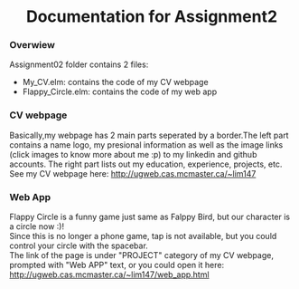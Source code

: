 <h1>
  <center>Documentation for Assignment2<center>
</h1>
<p>
<h3>Overwiew</h3>
  
  Assignment02 folder contains 2 files:
  <ul>
    <li>My_CV.elm: contains the code of my CV webpage
    <li>Flappy_Circle.elm: contains the code of my web app
  </ul>
</P>

<p>
   <h3>CV webpage</h3>
   Basically,my webpage has 2 main parts seperated by a border.The left part contains a name logo, my presional information as well as the image links (click images to know more about me :p) to my linkedin and github accounts. The right part lists out my education, experience, projects, etc.

<br>
See my CV webpage here:
 <a href="http://ugweb.cas.mcmaster.ca/~lim147" target="_blank">http://ugweb.cas.mcmaster.ca/~lim147</a>
</P>

<p>
   <h3>Web App</h3>
   Flappy Circle is a funny game just same as Falppy Bird, but our character is a circle now :)!
   <br>
   Since this is no longer a phone game, tap is not available, but you could control your circle with the spacebar.
   <br>
   The link of the page is under "PROJECT" category of my CV webpage, prompted with "Web APP" text, or you could open it here:
   <a href="http://ugweb.cas.mcmaster.ca/~lim147/web_app.html" target="_blank">http://ugweb.cas.mcmaster.ca/~lim147/web_app.html</a>
</p>
